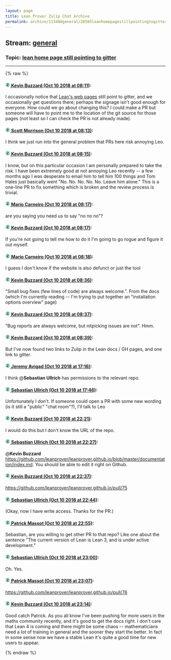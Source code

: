 ```yaml
---
layout: page
title: Lean Prover Zulip Chat Archive 
permalink: archive/113488general/26505leanhomepagestillpointingtogitter.html
---
```


## Stream: [general](index.html)
### Topic: [lean home page still pointing to gitter](26505leanhomepagestillpointingtogitter.html)

---


{% raw %}
#### [![Click to go to Zulip](../../assets/img/zulip2.png) Kevin Buzzard (Oct 10 2018 at 08:11)](https://leanprover.zulipchat.com/#narrow/stream/113488-general/topic/lean%20home%20page%20still%20pointing%20to%20gitter/near/135521404):
I occasionally notice that [Lean's web pages](https://leanprover.github.io/documentation/) still point to gitter, and we occasionally get questions there; perhaps the signage isn't good enough for everyone. How could we go about changing this? I could make a PR but someone will have to point me to the location of the git source for those pages (not least so I can check the PR is not already made).

#### [![Click to go to Zulip](../../assets/img/zulip2.png) Scott Morrison (Oct 10 2018 at 08:13)](https://leanprover.zulipchat.com/#narrow/stream/113488-general/topic/lean%20home%20page%20still%20pointing%20to%20gitter/near/135521477):
I think we just run into the general problem that PRs here risk annoying Leo.

#### [![Click to go to Zulip](../../assets/img/zulip2.png) Kevin Buzzard (Oct 10 2018 at 08:15)](https://leanprover.zulipchat.com/#narrow/stream/113488-general/topic/lean%20home%20page%20still%20pointing%20to%20gitter/near/135521556):
I know, but on this particular occasion I am personally prepared to take the risk. I have been extremely good at not annoying Leo recently -- a few months ago I was desperate to email him to tell him 100 things and Tom Hales just basically went "No. No. No. No. No. Leave him alone." This is a one-line PR to fix something which is broken and the review process is trivial.

#### [![Click to go to Zulip](../../assets/img/zulip2.png) Mario Carneiro (Oct 10 2018 at 08:17)](https://leanprover.zulipchat.com/#narrow/stream/113488-general/topic/lean%20home%20page%20still%20pointing%20to%20gitter/near/135521622):
are you saying you need us to say "no no no"?

#### [![Click to go to Zulip](../../assets/img/zulip2.png) Kevin Buzzard (Oct 10 2018 at 08:17)](https://leanprover.zulipchat.com/#narrow/stream/113488-general/topic/lean%20home%20page%20still%20pointing%20to%20gitter/near/135521627):
If you're not going to tell me how to do it I'm going to go rogue and figure it out myself.

#### [![Click to go to Zulip](../../assets/img/zulip2.png) Mario Carneiro (Oct 10 2018 at 08:18)](https://leanprover.zulipchat.com/#narrow/stream/113488-general/topic/lean%20home%20page%20still%20pointing%20to%20gitter/near/135521670):
I guess I don't know if the website is also defunct or just the tool

#### [![Click to go to Zulip](../../assets/img/zulip2.png) Kevin Buzzard (Oct 10 2018 at 08:36)](https://leanprover.zulipchat.com/#narrow/stream/113488-general/topic/lean%20home%20page%20still%20pointing%20to%20gitter/near/135522279):
"Small bug fixes (few lines of code) are always welcome.". From the docs (which I'm currently reading -- I'm trying to put together an "installation options overview" page)

#### [![Click to go to Zulip](../../assets/img/zulip2.png) Kevin Buzzard (Oct 10 2018 at 08:37)](https://leanprover.zulipchat.com/#narrow/stream/113488-general/topic/lean%20home%20page%20still%20pointing%20to%20gitter/near/135522296):
"Bug reports are always welcome, but nitpicking issues are not". Hmm.

#### [![Click to go to Zulip](../../assets/img/zulip2.png) Kevin Buzzard (Oct 10 2018 at 08:39)](https://leanprover.zulipchat.com/#narrow/stream/113488-general/topic/lean%20home%20page%20still%20pointing%20to%20gitter/near/135522369):
But I've now found two links to Zulip in the Lean docs / GH pages, and one link to gitter.

#### [![Click to go to Zulip](../../assets/img/zulip2.png) Jeremy Avigad (Oct 10 2018 at 17:16)](https://leanprover.zulipchat.com/#narrow/stream/113488-general/topic/lean%20home%20page%20still%20pointing%20to%20gitter/near/135548324):
I think @**Sebastian Ullrich** has permissions to the relevant repo.

#### [![Click to go to Zulip](../../assets/img/zulip2.png) Sebastian Ullrich (Oct 10 2018 at 17:46)](https://leanprover.zulipchat.com/#narrow/stream/113488-general/topic/lean%20home%20page%20still%20pointing%20to%20gitter/near/135550144):
Unfortunately I don't. If someone could open a PR with some new wording (is it still a "public" "chat room"?), I'll talk to Leo

#### [![Click to go to Zulip](../../assets/img/zulip2.png) Kevin Buzzard (Oct 10 2018 at 22:21)](https://leanprover.zulipchat.com/#narrow/stream/113488-general/topic/lean%20home%20page%20still%20pointing%20to%20gitter/near/135565883):
I would do this but I don't know the URL of the repo.

#### [![Click to go to Zulip](../../assets/img/zulip2.png) Sebastian Ullrich (Oct 10 2018 at 22:27)](https://leanprover.zulipchat.com/#narrow/stream/113488-general/topic/lean%20home%20page%20still%20pointing%20to%20gitter/near/135566152):
@**Kevin Buzzard** https://github.com/leanprover/leanprover.github.io/blob/master/documentation/index.md. You should be able to edit it right on Github.

#### [![Click to go to Zulip](../../assets/img/zulip2.png) Kevin Buzzard (Oct 10 2018 at 22:37)](https://leanprover.zulipchat.com/#narrow/stream/113488-general/topic/lean%20home%20page%20still%20pointing%20to%20gitter/near/135566628):
https://github.com/leanprover/leanprover.github.io/pull/75

#### [![Click to go to Zulip](../../assets/img/zulip2.png) Sebastian Ullrich (Oct 10 2018 at 22:44)](https://leanprover.zulipchat.com/#narrow/stream/113488-general/topic/lean%20home%20page%20still%20pointing%20to%20gitter/near/135566974):
(Okay, now I have write access. Thanks for the PR.)

#### [![Click to go to Zulip](../../assets/img/zulip2.png) Patrick Massot (Oct 10 2018 at 22:55)](https://leanprover.zulipchat.com/#narrow/stream/113488-general/topic/lean%20home%20page%20still%20pointing%20to%20gitter/near/135567577):
Sebastian, are you willing to get other PR to that repo? Like one about the sentence "The current version of Lean is Lean 3, and is under active development."

#### [![Click to go to Zulip](../../assets/img/zulip2.png) Sebastian Ullrich (Oct 10 2018 at 23:00)](https://leanprover.zulipchat.com/#narrow/stream/113488-general/topic/lean%20home%20page%20still%20pointing%20to%20gitter/near/135567853):
Oh. Yes.

#### [![Click to go to Zulip](../../assets/img/zulip2.png) Patrick Massot (Oct 10 2018 at 23:07)](https://leanprover.zulipchat.com/#narrow/stream/113488-general/topic/lean%20home%20page%20still%20pointing%20to%20gitter/near/135568270):
https://github.com/leanprover/leanprover.github.io/pull/76

#### [![Click to go to Zulip](../../assets/img/zulip2.png) Kevin Buzzard (Oct 10 2018 at 23:14)](https://leanprover.zulipchat.com/#narrow/stream/113488-general/topic/lean%20home%20page%20still%20pointing%20to%20gitter/near/135568597):
Good catch Patrick. As you all know I've been pushing for more users in the maths community recently, and it's good to get the docs right. I don't care that Lean 4 is coming and there might be some chaos -- mathematicians need a *lot* of training in general and the sooner they start the better. In fact in some sense now we have a stable Lean it's quite a good time for new users to appear.


{% endraw %}
